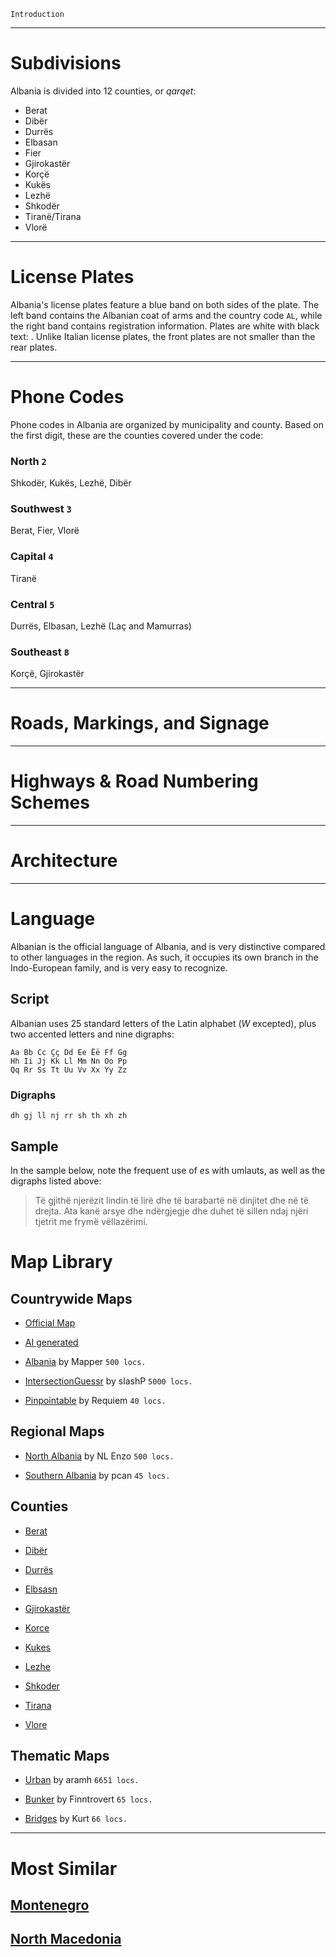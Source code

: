 `Introduction`

---

# Subdivisions

Albania is divided into 12 counties, or _qarqet_:

- Berat
- Dibër
- Durrës
- Elbasan
- Fier
- Gjirokastër
- Korçë
- Kukës
- Lezhë
- Shkodër
- Tiranë/Tirana
- Vlorë

<CountryMap code="ALB" scale="8000" />

---

# License Plates

Albania's license plates feature a blue band on both sides of the plate. The left band contains the Albanian coat of arms and the country code `AL`, while the right band contains registration information. Plates are white with black text: <LicensePlate style="eu" code="AL" format="AB 123 CD" rightBandColor="blue"/>. Unlike Italian license plates, the front plates are not smaller than the rear plates.

---

# Phone Codes

Phone codes in Albania are organized by municipality and county. Based on the first digit, these are the counties covered under the code:

### North `2`

Shkodër, Kukës, Lezhë, Dibër

### Southwest `3`

Berat, Fier, Vlorë

### Capital `4`

Tiranë

### Central `5`

Durrës, Elbasan, Lezhë (Laç and Mamurras)

### Southeast `8`

Korçë, Gjirokastër

---

# Roads, Markings, and Signage

---

# Highways & Road Numbering Schemes

---

# Architecture

---

# Language

Albanian is the official language of Albania, and is very distinctive compared to other languages in the region. As such, it occupies its own branch in the Indo-European family, and is very easy to recognize.

## Script

Albanian uses 25 standard letters of the Latin alphabet (_W_ excepted), plus two accented letters and nine digraphs:

```
Aa Bb Cc Çç Dd Ee Ëë Ff Gg
Hh Ii Jj Kk Ll Mm Nn Oo Pp
Qq Rr Ss Tt Uu Vv Xx Yy Zz
```

### Digraphs

```
dh gj ll nj rr sh th xh zh

```

## Sample

In the sample below, note the frequent use of *e*s with umlauts, as well as the digraphs listed above:

> Të gjithë njerëzit lindin të lirë dhe të barabartë në dinjitet dhe në të drejta. Ata kanë arsye dhe ndërgjegje dhe duhet të sillen ndaj njëri tjetrit me frymë vëllazërimi.

# Map Library

## Countrywide Maps

- [Official Map](https://www.geoguessr.com/maps/albania)

- [AI generated](https://www.geoguessr.com/maps/6252ee7b0e09222be3a1b4ba) 

- [Albania](https://www.geoguessr.com/maps/5b0dcc661c70126adc543db2) by Mapper `500 locs.`

- [IntersectionGuessr](https://www.geoguessr.com/maps/6149005b0a235900019e4571) by slashP `5000 locs.`

- [Pinpointable](https://www.geoguessr.com/maps/6052a1caa2c0c300011dbe4b) by Requiem `40 locs.`


## Regional Maps

- [North Albania](https://www.geoguessr.com/maps/603e38cf3d893e0001bff04e) by NL Enzo `500 locs.`

- [Southern Albania](https://www.geoguessr.com/maps/6306c37d7851a399084ed04b) by pcan `45 locs.`


## Counties

- [Berat](https://www.geoguessr.com/maps/630a3a130e0901110d1a3bb4) 

- [Dibër](https://www.geoguessr.com/maps/630a3ab388245ae8e2a8bfbf) 

- [Durrës](https://www.geoguessr.com/maps/630a3b5b5c49ce49d698f84c)

- [Elbsasn](https://www.geoguessr.com/maps/630a3be6a34f06008247c7d5)

- [Gjirokastër](https://www.geoguessr.com/maps/630a3c9eaf4aa8fcacc8647f)

- [Korce](https://www.geoguessr.com/maps/630a3d8eef6ff6f792ca7782) 

- [Kukes](https://www.geoguessr.com/maps/630a3dd62d1aa1ec8304aa54) 

- [Lezhe](https://www.geoguessr.com/maps/630a3e1cb576e66b63a7b350)

- [Shkoder](https://www.geoguessr.com/maps/630a3e605c49ce49d698f90a)

- [Tirana](https://www.geoguessr.com/maps/630a3ea9ba043def42869309)

- [Vlore](https://www.geoguessr.com/maps/630a3ee5a34f06008247c896)


## Thematic Maps

- [Urban](https://www.geoguessr.com/maps/60faac56cd0a240001f3c549) by aramh `6651 locs.`

- [Bunker](https://www.geoguessr.com/maps/624e135660780310060683ff) by Finntrovert `65 locs.`

- [Bridges](https://www.geoguessr.com/maps/600c426894b5f40001eedffb) by Kurt `66 locs.`


---

# Most Similar

## [Montenegro](/countries/MNE)

## [North Macedonia](/countries/NMK)
